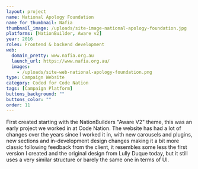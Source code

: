```yaml
---
layout: project
name: National Apology Foundation
name_for_thumbnail: Nafia
thumbnail_image: /uploads/site-image-national-apology-foundation.jpg
platforms: [NationBuilder, Aware v2]
year: 2016
roles: Frontend & backend development
web:
  domain_pretty: www.nafia.org.au
  launch_url: https://www.nafia.org.au/
  images:
    - /uploads/site-web-national-apology-foundation.png
type: Campaign Website
category: Coded for Code Nation
tags: [Campaign Platform]
buttons_background: ""
buttons_color: ""
order: 11
---
```


First created starting with the NationBuilders "Aware V2" theme, this was an early project we worked in at Code Nation. The website has had a lot of changes over the years since I worked it in, with new carousels and plugins, new sections and in-development design changes making it a bit more classic following feedback from the client, it resembles some less the first version I created and the original design from Lully Duque today, but it still uses a very similar structure or barely the same one in terms of UI.